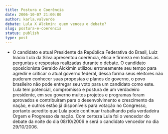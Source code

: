 ```yaml
---
title: Postura e Coerência
date: 2006-10-07 21:00:00
author: karla.valverde
debate: Lula X Alckmin: quem venceu o debate?
slug: postura-e-coerencia
status: publish 
type: post
---
```


- O candidato e atual Presidente da República Federativa do Brasil, Luiz Inácio Lula da Silva apresentou coerência, ética e firmeza em todas as perguntas e respostas realizadas durante o debate. O candidato oposicionista Geraldo Alckimin utilizou erroneamente seu tempo para agredir e criticar o atual governo federal, dessa forma seus eleitores não puderam conhecer suas propostas e planos de governo, o povo brasileiro não pode entregar seu voto para um candidato como este. Lula tem potencial, compromisso e postura de um verdadeiro presidente, em seu governo muitos projetos e programas foram aprovados e contribuíram para o desenvolvimento e crescimento da nação, e outros estão já disponíveis para votação no Congresso, portanto acredito que Lula pode continuar trabalhando pela verdadeira Orgem e Progresso da nação. Com certeza Lula foi o vencedor do debate da noite do dia 08/10/2006 e será o candidato vencedor no dia 29/10/2006.
